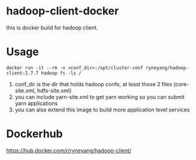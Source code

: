 # hadoop-client-docker
this is docker build for hadoop client.

# Usage
```docker run -it --rm -v <conf_dir>:/opt/cluster-conf ryneyang/hadoop-client:2.7.7 hadoop fs -ls /```
1. conf_dir is the dir that holds hadoop confs, at least those 2 files (core-site.xml, hdfs-site.xml)
2. you can include yarn-site.xml to get yarn working so you can submit yarn applications
3. you can also extend this image to build more application level services

# Dockerhub
https://hub.docker.com/r/ryneyang/hadoop-client/
